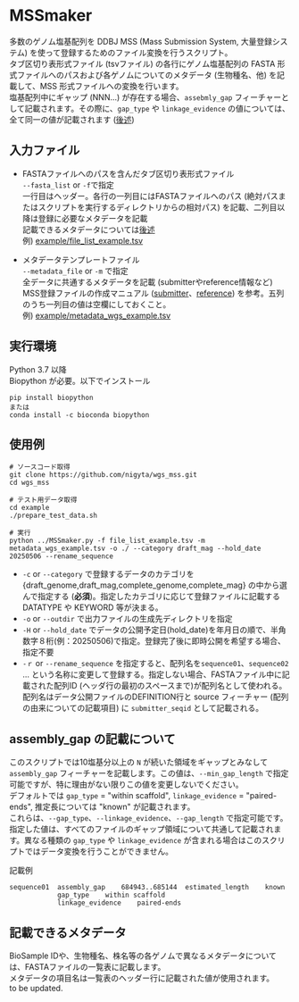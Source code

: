 # MSSmaker
多数のゲノム塩基配列を DDBJ MSS (Mass Submission System, 大量登録システム) を使って登録するためのファイル変換を行うスクリプト。  
タブ区切り表形式ファイル (tsvファイル) の各行にゲノム塩基配列の FASTA 形式ファイルへのパスおよび各ゲノムについてのメタデータ (生物種名、他) を記載して、MSS 形式ファイルへの変換を行います。  
塩基配列中にギャップ (NNN...) が存在する場合、`assebmly_gap` フィーチャーとして記載されます。その際に、`gap_type` や `linkage_evidence` の値については、全て同一の値が記載されます ([後述](#assembly_gap-の記載について))


## 入力ファイル
- FASTAファイルへのパスを含んだタブ区切り表形式ファイル  
    `--fasta_list` or `-f`で指定  
    一行目はヘッダー。各行の一列目にはFASTAファイルへのパス (絶対パスまたはスクリプトを実行するディレクトリからの相対パス) を記載、二列目以降は登録に必要なメタデータを記載  
    記載できるメタデータについては[後述](#記載できるメタデータ)  
    例) [example/file_list_example.tsv](example/file_list_example.tsv)  

- メタデータテンプレートファイル  
    `--metadata_file` or `-m` で指定  
    全データに共通するメタデータを記載 (submitterやreference情報など)  
    MSS登録ファイルの作成マニュアル ([submitter](https://www.ddbj.nig.ac.jp/ddbj/file-format.html#submitter)、[reference](https://www.ddbj.nig.ac.jp/ddbj/file-format.html#reference)) を参考。五列のうち一列目の値は空欄にしておくこと。  
    例) [example/metadata_wgs_example.tsv](example/metadata_wgs_example.tsv)

## 実行環境
Python 3.7 以降  
Biopython が必要。以下でインストール
```
pip install biopython
または
conda install -c bioconda biopython
```

## 使用例

```
# ソースコード取得
git clone https://github.com/nigyta/wgs_mss.git
cd wgs_mss

# テスト用データ取得
cd example
./prepare_test_data.sh

# 実行
python ../MSSmaker.py -f file_list_example.tsv -m metadata_wgs_example.tsv -o ./ --category draft_mag --hold_date 20250506 --rename_sequence
```

- `-c` or `--category` で登録するデータのカテゴリを {draft_genome,draft_mag,complete_genome,complete_mag} の中から選んで指定する (**必須**)。指定したカテゴリに応じて登録ファイルに記載する DATATYPE や KEYWORD 等が決まる。  
- `-o` or `--outdir` で出力ファイルの生成先ディレクトリを指定  
- `-H` or `--hold_date` でデータの公開予定日(hold_date)を年月日の順で、半角数字８桁(例：20250506)で指定。登録完了後に即時公開を希望する場合、指定不要  
- `-ｒ` or `--rename_sequence` を指定すると、配列名を`sequence01`、`sequence02` ... という名称に変更して登録する。指定しない場合、FASTAファイル中に記載された配列ID (ヘッダ行の最初のスペースまで)が配列名として使われる。配列名はデータ公開ファイルのDEFINITION行と source フィーチャー (配列の由来についての記載項目) に `submitter_seqid` として記載される。  

## assembly_gap の記載について
このスクリプトでは10塩基分以上の `N` が続いた領域をギャップとみなして `assembly_gap` フィーチャーを記載します。この値は、`--min_gap_length` で指定可能ですが、特に理由がない限りこの値を変更しないでください。  
デフォルトでは `gap_type` = "within scaffold", `linkage_evidence` = "paired-ends", 推定長については "known" が記載されます。  
これらは、`--gap_type`、`--linkage_evidence`、`--gap_length` で指定可能です。  
指定した値は、すべてのファイルのギャップ領域について共通して記載されます。異なる種類の `gap_type` や `linkage_evidence` が含まれる場合はこのスクリプトではデータ変換を行うことができません。

記載例

```
sequence01	assembly_gap	684943..685144	estimated_length	known
			gap_type	within scaffold
			linkage_evidence	paired-ends
```

## 記載できるメタデータ
BioSample IDや、生物種名、株名等の各ゲノムで異なるメタデータについては、FASTAファイルの一覧表に記載します。  
メタデータの項目名は一覧表のヘッダー行に記載された値が使用されます。　　
to be updated.
